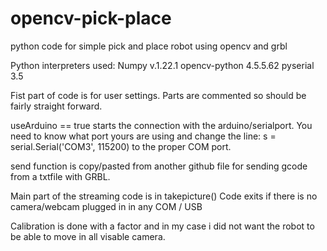 # opencv-pick-place
python code for simple pick and place robot using opencv and grbl

Python interpreters used: Numpy v.1.22.1
                          opencv-python	4.5.5.62
                          pyserial	3.5
                          
Fist part of code is for user settings. Parts are commented so should be fairly straight forward.

useArduino == true starts the connection with the arduino/serialport. You need to know what port yours are using and change the line:
s = serial.Serial('COM3', 115200)
to the proper COM port.

send function is copy/pasted from another github file for sending gcode from a txtfile with GRBL.

Main part of the streaming code is in takepicture()
Code exits if there is no camera/webcam plugged in in any COM / USB

Calibration is done with a factor and in my case i did not want the robot to be able to move in all visable camera.
